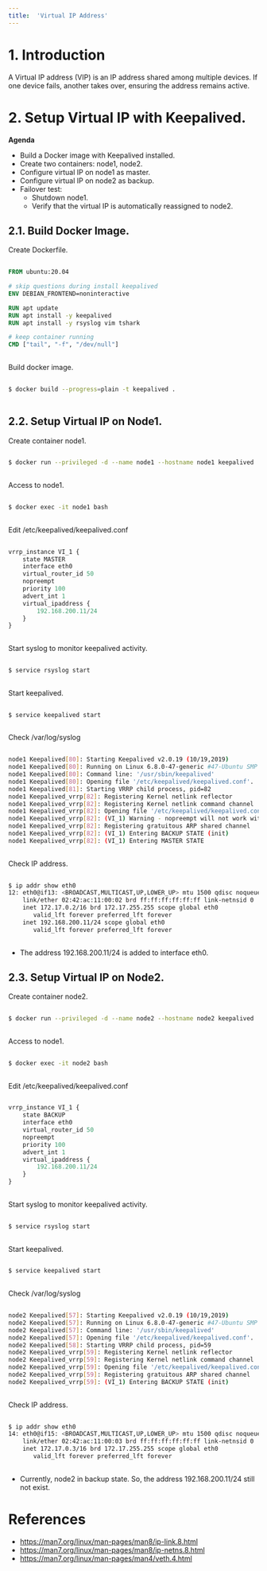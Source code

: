```yaml
---
title:  'Virtual IP Address'
---
```


# 1. Introduction
A Virtual IP address (VIP) is an IP address shared among multiple devices. If one device fails, another takes over, ensuring the address remains active.


# 2. Setup Virtual IP with Keepalived.
**Agenda**

- Build a Docker image with Keepalived installed.
- Create two containers: node1, node2.
- Configure virtual IP on node1 as master.
- Configure virtual IP on node2 as backup.
- Failover test:
    - Shutdown node1.
    - Verify that the virtual IP is automatically reassigned to node2.


## 2.1. Build Docker Image.
Create Dockerfile.
```Dockerfile
  
FROM ubuntu:20.04

# skip questions during install keepalived
ENV DEBIAN_FRONTEND=noninteractive

RUN apt update
RUN apt install -y keepalived 
RUN apt install -y rsyslog vim tshark

# keep container running
CMD ["tail", "-f", "/dev/null"]
  
```

Build docker image.
```sh
  
$ docker build --progress=plain -t keepalived .
  
```


## 2.2. Setup Virtual IP on Node1.
Create container node1.
```sh
  
$ docker run --privileged -d --name node1 --hostname node1 keepalived
  
```

Access to node1.
```sh
  
$ docker exec -it node1 bash
  
```

Edit /etc/keepalived/keepalived.conf
```python
  
vrrp_instance VI_1 {
    state MASTER
    interface eth0
    virtual_router_id 50
    nopreempt
    priority 100
    advert_int 1
    virtual_ipaddress {
        192.168.200.11/24
    }
}
  
```

Start syslog to monitor keepalived activity.
```sh
  
$ service rsyslog start
  
```

Start keepalived.
```sh
  
$ service keepalived start
  
```

Check /var/log/syslog
```sh
  
node1 Keepalived[80]: Starting Keepalived v2.0.19 (10/19,2019)
node1 Keepalived[80]: Running on Linux 6.8.0-47-generic #47-Ubuntu SMP PREEMPT_DYNAMIC Fri Sep 27 21:40:26 UTC 2024 (built for Linux 5.4.166)
node1 Keepalived[80]: Command line: '/usr/sbin/keepalived'
node1 Keepalived[80]: Opening file '/etc/keepalived/keepalived.conf'.
node1 Keepalived[81]: Starting VRRP child process, pid=82
node1 Keepalived_vrrp[82]: Registering Kernel netlink reflector
node1 Keepalived_vrrp[82]: Registering Kernel netlink command channel
node1 Keepalived_vrrp[82]: Opening file '/etc/keepalived/keepalived.conf'.
node1 Keepalived_vrrp[82]: (VI_1) Warning - nopreempt will not work with initial state MASTER - clearing
node1 Keepalived_vrrp[82]: Registering gratuitous ARP shared channel
node1 Keepalived_vrrp[82]: (VI_1) Entering BACKUP STATE (init)
node1 Keepalived_vrrp[82]: (VI_1) Entering MASTER STATE
  
```

Check IP address.
```sh
  
$ ip addr show eth0
12: eth0@if13: <BROADCAST,MULTICAST,UP,LOWER_UP> mtu 1500 qdisc noqueue state UP group default 
    link/ether 02:42:ac:11:00:02 brd ff:ff:ff:ff:ff:ff link-netnsid 0
    inet 172.17.0.2/16 brd 172.17.255.255 scope global eth0
       valid_lft forever preferred_lft forever
    inet 192.168.200.11/24 scope global eth0
       valid_lft forever preferred_lft forever
  
```
- The address 192.168.200.11/24 is added to interface eth0.


## 2.3. Setup Virtual IP on Node2.
Create container node2.
```sh
  
$ docker run --privileged -d --name node2 --hostname node2 keepalived
  
```

Access to node1.
```sh
  
$ docker exec -it node2 bash
  
```

Edit /etc/keepalived/keepalived.conf
```python
  
vrrp_instance VI_1 {
    state BACKUP
    interface eth0
    virtual_router_id 50
    nopreempt
    priority 100
    advert_int 1
    virtual_ipaddress {
        192.168.200.11/24
    }
}
  
```

Start syslog to monitor keepalived activity.
```sh
  
$ service rsyslog start
  
```

Start keepalived.
```sh
  
$ service keepalived start
  
```

Check /var/log/syslog
```sh
  
node2 Keepalived[57]: Starting Keepalived v2.0.19 (10/19,2019)
node2 Keepalived[57]: Running on Linux 6.8.0-47-generic #47-Ubuntu SMP PREEMPT_DYNAMIC Fri Sep 27 21:40:26 UTC 2024 (built for Linux 5.4.166)
node2 Keepalived[57]: Command line: '/usr/sbin/keepalived'
node2 Keepalived[57]: Opening file '/etc/keepalived/keepalived.conf'.
node2 Keepalived[58]: Starting VRRP child process, pid=59
node2 Keepalived_vrrp[59]: Registering Kernel netlink reflector
node2 Keepalived_vrrp[59]: Registering Kernel netlink command channel
node2 Keepalived_vrrp[59]: Opening file '/etc/keepalived/keepalived.conf'.
node2 Keepalived_vrrp[59]: Registering gratuitous ARP shared channel
node2 Keepalived_vrrp[59]: (VI_1) Entering BACKUP STATE (init)
  
```

Check IP address.
```sh
  
$ ip addr show eth0
14: eth0@if15: <BROADCAST,MULTICAST,UP,LOWER_UP> mtu 1500 qdisc noqueue state UP group default 
    link/ether 02:42:ac:11:00:03 brd ff:ff:ff:ff:ff:ff link-netnsid 0
    inet 172.17.0.3/16 brd 172.17.255.255 scope global eth0
       valid_lft forever preferred_lft forever
  
```
- Currently, node2 in backup state. So, the address 192.168.200.11/24 still not exist.


# References
- https://man7.org/linux/man-pages/man8/ip-link.8.html
- https://man7.org/linux/man-pages/man8/ip-netns.8.html
- https://man7.org/linux/man-pages/man4/veth.4.html